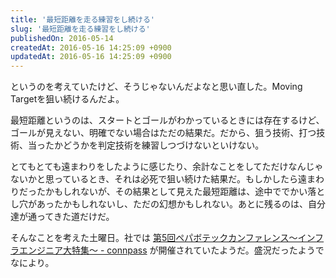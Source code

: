 ```yaml
---
title: '最短距離を走る練習をし続ける'
slug: '最短距離を走る練習をし続ける'
publishedOn: 2016-05-14
createdAt: 2016-05-16 14:25:09 +0900
updatedAt: 2016-05-16 14:25:09 +0900
---
```

というのを考えていたけど、そうじゃないんだよなと思い直した。Moving Targetを狙い続けるんだよ。

最短距離というのは、スタートとゴールがわかっているときには存在するけど、ゴールが見えない、明確でない場合はただの結果だ。だから、狙う技術、打つ技術、当ったかどうかを判定技術を練習しつづけないといけない。

とてもとても遠まわりをしたように感じたり、余計なことをしてただけなんじゃないかと思っているとき、それは必死で狙い続けた結果だ。もしかしたら遠まわりだったかもしれないが、その結果として見えた最短距離は、途中ででかい落とし穴があったかもしれないし、ただの幻想かもしれない。あとに残るのは、自分達が通ってきた道だけだ。

そんなことを考えた土曜日。社では [第5回ペパボテックカンファレンス〜インフラエンジニア大特集〜 - connpass](https://pepabo.connpass.com/event/30348/) が開催されていたようだ。盛況だったようでなにより。
